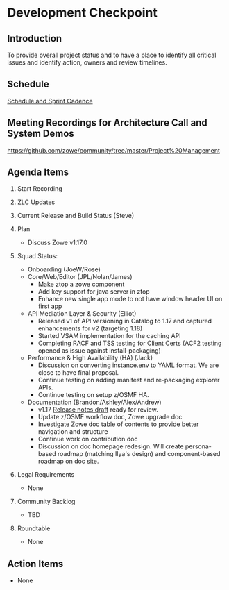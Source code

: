 # Development Checkpoint

Introduction
------------
To provide overall project status and to have a place to identify all critical issues and identify action, owners and review timelines.

Schedule
--------
[Schedule and Sprint Cadence](https://github.com/zowe/community/blob/master/Project%20Management/Schedule/Zowe%20PI%20%26%20Sprint%20Cadence.md)

Meeting Recordings for Architecture Call and System Demos
-----------------
https://github.com/zowe/community/tree/master/Project%20Management

Agenda Items
------------
1. Start Recording
2. ZLC Updates
3. Current Release and Build Status (Steve)
4. Plan
     - Discuss Zowe v1.17.0
5. Squad Status:
    - Onboarding (JoeW/Rose)
    - Core/Web/Editor (JPL/Nolan/James)
      - Make ztop a zowe component
      - Add key support for java server in ztop
      - Enhance new single app mode to not have window header UI on first app
    - API Mediation Layer & Security (Elliot)  
      - Released v1 of API versioning in Catalog to 1.17 and captured enhancements for v2 (targeting 1.18)
      - Started VSAM implementation for the caching API
      - Completing RACF and TSS testing for Client Certs (ACF2 testing opened as issue against install-packaging)
    - Performance & High Availability (HA) (Jack)
      - Discussion on converting instance.env to YAML format. We are close to have final proposal.
      - Continue testing on adding manifest and re-packaging explorer APIs.
      - Continue testing on setup z/OSMF HA.
    - Documentation (Brandon/Ashley/Alex/Andrew)
      - v1.17 [Release notes draft](https://github.com/zowe/docs-site/blob/docs-staging/docs/getting-started/summaryofchanges.md#version-1170-lts-november-2020) ready for review. 
      - Update z/OSMF workflow doc, Zowe upgrade doc
      - Investigate Zowe doc table of contents to provide better navigation and structure
      - Continue work on contribution doc
      - Discussion on doc homepage redesign. Will create persona-based roadmap (matching Ilya's design) and component-based roadmap on doc site. 

6. Legal Requirements
    - None

7. Community Backlog
    - TBD
8. Roundtable
    - None

Action Items
------------
- None
